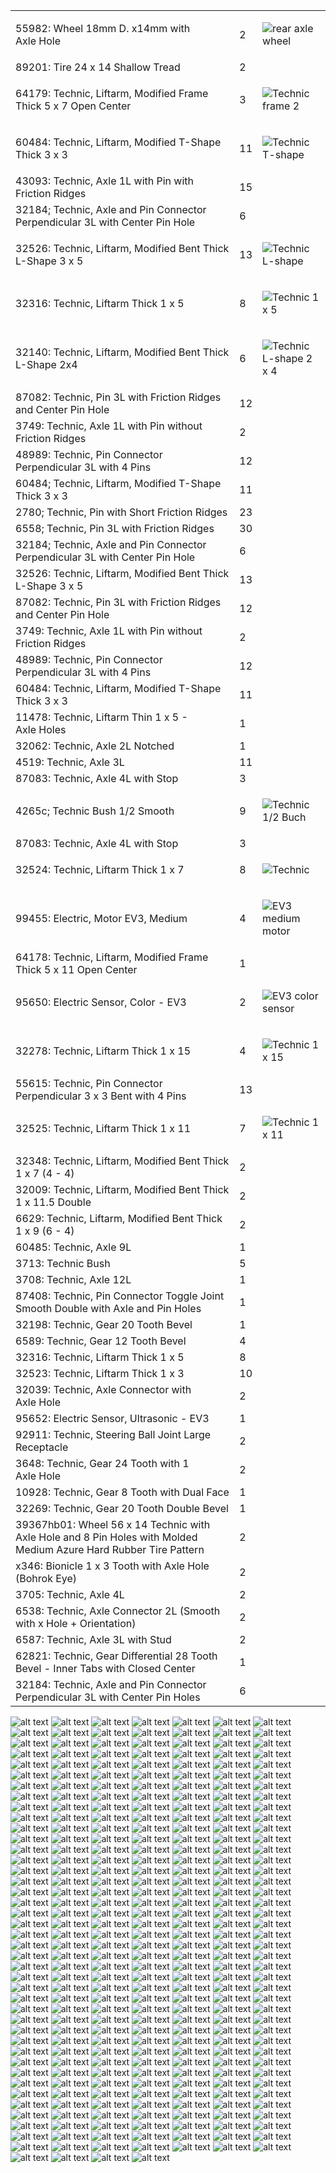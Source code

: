 <table>
  <tr>
    <td> 55982: Wheel 18mm D. x14mm with Axle Hole </td>
    <td> 2 </td>
    <td> 
    
  ![rear axle wheel](https://github.com/QZOFlameFE/FE2024_1st_repo_ByFlame/blob/main/Instructions/Builiding_Instructions/rear_axle_wheel.bmp)
    </td>
  </tr>

  <tr>
    <td> 89201: Tire 24 x 14 Shallow Tread </td>
    <td> 2 </td>
  </tr>

  <tr>
    <td> 64179: Technic, Liftarm, Modified Frame Thick 5 x 7 Open Center </td>
    <td> 3 </td>
    <td>

 ![Technic frame 2](https://github.com/QZOFlameFE/FE2024_1st_repo_ByFlame/blob/main/Instructions/Builiding_Instructions/QZO_Flame_Building_Instructions_12.bmp)
  </td>
  </tr>
  <tr>
    <td> 60484: Technic, Liftarm, Modified T-Shape Thick 3 x 3 </td>
    <td> 11 </td>
    <td>

 ![Technic T-shape]()
  </td>
  </tr>
    <tr>
    <td> 43093: Technic, Axle 1L with Pin with Friction Ridges </td>
    <td> 15 </td>
  </tr>
  <tr>
    <td> 32184; Technic, Axle and Pin Connector Perpendicular 3L with Center Pin Hole </td>
    <td> 6 </td>
  </tr>
    <tr>
    <td> 32526: Technic, Liftarm, Modified Bent Thick L-Shape 3 x 5 </td>
    <td> 13 </td>
    <td>

![Technic L-shape](https://github.com/QZOFlameFE/FE2024_1st_repo_ByFlame/blob/main/Instructions/Builiding_Instructions/QZO_Flame_Building_Instructions_44.bmp)
  </td>
  </tr>
    <tr>
    <td> 32316: Technic, Liftarm Thick 1 x 5 </td>
    <td> 8 </td>
    <td>

![Technic 1 x 5](https://github.com/QZOFlameFE/FE2024_1st_repo_ByFlame/blob/main/Instructions/Builiding_Instructions/QZO_Flame_Building_Instructions_45.bmp)
  </td>
  </tr>
    <tr>
    <td> 32140: Technic, Liftarm, Modified Bent Thick L-Shape 2x4 </td>
    <td> 6 </td>
    <td>
      
  ![Technic L-shape 2 x 4](https://github.com/QZOFlameFE/FE2024_1st_repo_ByFlame/blob/main/Instructions/Builiding_Instructions/QZO_Flame_Building_Instructions_20.bmp)
  </td>
  </tr>
    <tr>
    <td> 87082: Technic, Pin 3L with Friction Ridges and Center Pin Hole </td>
    <td> 12 </td>
  </tr>
    <tr>
    <td> 3749: Technic, Axle 1L with Pin without Friction Ridges </td>
    <td> 2 </td>
  </tr>
    <tr>
    <td> 48989: Technic, Pin Connector Perpendicular 3L with 4 Pins </td>
    <td> 12 </td>
  </tr>
    <tr>
    <td> 60484; Technic, Liftarm, Modified T-Shape Thick 3 x 3 </td>
    <td> 11 </td>
  </tr>
    <tr>
    <td> 2780; Technic, Pin with Short Friction Ridges </td>
    <td> 23 </td>
  </tr>
    <tr>
    <td> 6558; Technic, Pin 3L with Friction Ridges </td>
    <td> 30 </td>
  </tr>
    <tr>
    <td> 32184; Technic, Axle and Pin Connector Perpendicular 3L with Center Pin Hole </td>
    <td> 6 </td>
  </tr>
    <tr>
    <td> 32526: Technic, Liftarm, Modified Bent Thick L-Shape 3 x 5 </td>
    <td> 13 </td>
  </tr>
    <tr>
    <td> 87082: Technic, Pin 3L with Friction Ridges and Center Pin Hole </td>
    <td> 12 </td>
  </tr>
    <tr>
    <td> 3749: Technic, Axle 1L with Pin without Friction Ridges </td>
    <td> 2 </td>
  </tr>
    <tr>
    <td> 48989: Technic, Pin Connector Perpendicular 3L with 4 Pins </td>
    <td> 12 </td>
  </tr>
    <tr>
    <td> 60484: Technic, Liftarm, Modified T-Shape Thick 3 x 3 </td>
    <td> 11 </td>
  </tr>
    <tr>
    <td> 11478: Technic, Liftarm Thin 1 x 5 - Axle Holes </td>
    <td> 1 </td>
  </tr>
    <tr>
    <td> 32062: Technic, Axle 2L Notched </td>
    <td> 1 </td>
  </tr>
    <tr>
    <td> 4519: Technic, Axle 3L </td>
    <td> 11 </td>
  </tr>
    <tr>
    <td> 87083: Technic, Axle 4L with Stop </td>
    <td> 3 </td>
  </tr>
    <tr>
    <td> 4265c; Technic Bush 1/2 Smooth </td>
    <td> 9 </td>
    <td>

![Technic 1/2 Buch](https://github.com/QZOFlameFE/FE2024_1st_repo_ByFlame/blob/main/Instructions/Builiding_Instructions/1__2_bush.bmp)
  </td>
  </tr>
    <tr>
    <td> 87083: Technic, Axle 4L with Stop </td>
    <td> 3 </td>
  </tr>
    <tr>
    <td> 32524: Technic, Liftarm Thick 1 x 7 </td>
    <td> 8 </td>
    <td>

![Technic ]()
  </td>
  </tr>
    <tr>
    <td> 99455: Electric, Motor EV3, Medium </td>
    <td> 4 </td>
    <td>

![EV3 medium motor](https://github.com/QZOFlameFE/FE2024_1st_repo_ByFlame/blob/main/Instructions/Builiding_Instructions/QZO_Flame_Building_Instructions_5.bmp)
  </td>
  </tr>
    <tr>
    <td> 64178: Technic, Liftarm, Modified Frame Thick 5 x 11 Open Center </td>
    <td> 1 </td>
  </tr>
    <tr>
    <td> 95650: Electric Sensor, Color - EV3 </td>
    <td> 2 </td>    
    <td>

![EV3 color sensor](https://github.com/QZOFlameFE/FE2024_1st_repo_ByFlame/blob/main/Instructions/Builiding_Instructions/QZO_Flame_Building_Instructions_3.bmp)
  </td>
  </tr>
    </tr>
    <tr>
    <td> 32278: Technic, Liftarm Thick 1 x 15 </td>
    <td> 4 </td>
    <td>

![Technic 1 x 15](https://github.com/QZOFlameFE/FE2024_1st_repo_ByFlame/blob/main/Instructions/Builiding_Instructions/QZO_Flame_Building_Instructions_46.bmp)
  </td>
  </tr>
    </tr>
    <tr>
    <td> 55615: Technic, Pin Connector Perpendicular 3 x 3 Bent with 4 Pins </td>
    <td> 13 </td>
  </tr>
    <tr>
    <td> 32525: Technic, Liftarm Thick 1 x 11 </td>
    <td> 7 </td>
    <td>

![Technic 1 x 11](https://github.com/QZOFlameFE/FE2024_1st_repo_ByFlame/blob/main/Instructions/Builiding_Instructions/QZO_Flame_Building_Instructions_47.bmp)
  </td>
  </tr>
    <tr>
    <td> 32348: Technic, Liftarm, Modified Bent Thick 1 x 7 (4 - 4) </td>
    <td> 2 </td>
  </tr>
    <tr>
    <td> 32009: Technic, Liftarm, Modified Bent Thick 1 x 11.5 Double </td>
    <td> 2 </td>
  </tr>
 <tr>
   <td> 6629: Technic, Liftarm, Modified Bent Thick 1 x 9 (6 - 4) </td>
   <td> 2 </td>
 </tr>
  <tr>
   <td> 60485: Technic, Axle 9L </td>
   <td> 1 </td>
 </tr>
  <tr>
   <td> 3713: Technic Bush </td>
   <td> 5 </td>
 </tr>
  <tr>
   <td> 3708: Technic, Axle 12L </td>
   <td> 1 </td>
 </tr>
  <tr>
   <td> 87408: Technic, Pin Connector Toggle Joint Smooth Double with Axle and Pin Holes </td>
   <td> 1 </td>
 </tr>
  <tr>
   <td> 32198: Technic, Gear 20 Tooth Bevel </td>
   <td> 1 </td>
 </tr>
  <tr>
   <td> 6589: Technic, Gear 12 Tooth Bevel </td>
   <td> 4 </td>
 </tr>
 <tr>
   <td> 32316: Technic, Liftarm Thick 1 x 5 </td>
   <td> 8 </td>
 </tr>
  <tr>
   <td> 32523: Technic, Liftarm Thick 1 x 3 </td>
   <td> 10 </td>
 </tr>
  <tr>
   <td> 32039: Technic, Axle Connector with Axle Hole </td>
   <td> 2 </td>
 </tr>
  <tr>
   <td> 95652: Electric Sensor, Ultrasonic - EV3 </td>
   <td> 1 </td>
 </tr>
  <tr>
   <td> 92911: Technic, Steering Ball Joint Large Receptacle </td>
   <td> 2 </td>
 </tr>
  <tr>
   <td> 3648: Technic, Gear 24 Tooth with 1 Axle Hole </td>
   <td> 2 </td>
 </tr>
  <tr>
   <td> 10928: Technic, Gear 8 Tooth with Dual Face </td>
   <td> 1 </td>
 </tr>
  <tr>
   <td> 32269: Technic, Gear 20 Tooth Double Bevel </td>
   <td> 1 </td>
 </tr>
  <tr>
   <td> 39367hb01: Wheel 56 x 14 Technic with Axle Hole and 8 Pin Holes with Molded Medium Azure Hard Rubber Tire Pattern </td>
   <td> 2 </td>
 </tr>
 <tr>
   <td> x346: Bionicle 1 x 3 Tooth with Axle Hole (Bohrok Eye) </td>
   <td> 2 </td>
 </tr>
  <tr>
   <td> 3705: Technic, Axle 4L </td>
   <td> 2 </td>
 </tr>
  <tr>
   <td> 6538: Technic, Axle Connector 2L (Smooth with x Hole + Orientation) </td>
   <td> 2 </td>
 </tr>
  <tr>
   <td> 6587: Technic, Axle 3L with Stud </td>
   <td> 2 </td>
 </tr>
  <tr>
   <td> 62821: Technic, Gear Differential 28 Tooth Bevel - Inner Tabs with Closed Center </td>
   <td> 1 </td>
 </tr>
  <tr>
   <td> 32184: Technic, Axle and Pin Connector Perpendicular 3L with Center Pin Holes </td>
   <td> 6 </td>
 </tr>
</table>

![alt text](https://github.com/QZOFlameFE/FE2024_1st_repo_ByFlame/blob/main/Instructions/Builiding_Instructions/1_1x.png)
![alt text](https://github.com/QZOFlameFE/FE2024_1st_repo_ByFlame/blob/main/Instructions/Builiding_Instructions/2_1x.png)
![alt text](https://github.com/QZOFlameFE/FE2024_1st_repo_ByFlame/blob/main/Instructions/Builiding_Instructions/3_1x.png)
![alt text](https://github.com/QZOFlameFE/FE2024_1st_repo_ByFlame/blob/main/Instructions/Builiding_Instructions/4_1x.png)
![alt text](https://github.com/QZOFlameFE/FE2024_1st_repo_ByFlame/blob/main/Instructions/Builiding_Instructions/5_1x.png)
![alt text](https://github.com/QZOFlameFE/FE2024_1st_repo_ByFlame/blob/main/Instructions/Builiding_Instructions/6_1x.png)
![alt text](https://github.com/QZOFlameFE/FE2024_1st_repo_ByFlame/blob/main/Instructions/Builiding_Instructions/7_1x.png)
![alt text](https://github.com/QZOFlameFE/FE2024_1st_repo_ByFlame/blob/main/Instructions/Builiding_Instructions/8_1x.png)
![alt text](https://github.com/QZOFlameFE/FE2024_1st_repo_ByFlame/blob/main/Instructions/Builiding_Instructions/9_1x.png)
![alt text](https://github.com/QZOFlameFE/FE2024_1st_repo_ByFlame/blob/main/Instructions/Builiding_Instructions/10_1x.png)
![alt text](https://github.com/QZOFlameFE/FE2024_1st_repo_ByFlame/blob/main/Instructions/Builiding_Instructions/11_1x.png)
![alt text](https://github.com/QZOFlameFE/FE2024_1st_repo_ByFlame/blob/main/Instructions/Builiding_Instructions/12_1x.png)
![alt text](https://github.com/QZOFlameFE/FE2024_1st_repo_ByFlame/blob/main/Instructions/Builiding_Instructions/13_1x.png)
![alt text](https://github.com/QZOFlameFE/FE2024_1st_repo_ByFlame/blob/main/Instructions/Builiding_Instructions/14_1x.png)
![alt text](https://github.com/QZOFlameFE/FE2024_1st_repo_ByFlame/blob/main/Instructions/Builiding_Instructions/15_1x.png)
![alt text](https://github.com/QZOFlameFE/FE2024_1st_repo_ByFlame/blob/main/Instructions/Builiding_Instructions/16_1x.png)
![alt text](https://github.com/QZOFlameFE/FE2024_1st_repo_ByFlame/blob/main/Instructions/Builiding_Instructions/17_1x.png)
![alt text](https://github.com/QZOFlameFE/FE2024_1st_repo_ByFlame/blob/main/Instructions/Builiding_Instructions/18_1x.png)
![alt text](https://github.com/QZOFlameFE/FE2024_1st_repo_ByFlame/blob/main/Instructions/Builiding_Instructions/19_1x.png)
![alt text](https://github.com/QZOFlameFE/FE2024_1st_repo_ByFlame/blob/main/Instructions/Builiding_Instructions/20_1x.png)
![alt text](https://github.com/QZOFlameFE/FE2024_1st_repo_ByFlame/blob/main/Instructions/Builiding_Instructions/21_1x.png)
![alt text](https://github.com/QZOFlameFE/FE2024_1st_repo_ByFlame/blob/main/Instructions/Builiding_Instructions/22_1x.png)
![alt text](https://github.com/QZOFlameFE/FE2024_1st_repo_ByFlame/blob/main/Instructions/Builiding_Instructions/23_1x.png)
![alt text](https://github.com/QZOFlameFE/FE2024_1st_repo_ByFlame/blob/main/Instructions/Builiding_Instructions/24_1x.png)
![alt text](https://github.com/QZOFlameFE/FE2024_1st_repo_ByFlame/blob/main/Instructions/Builiding_Instructions/25_1x.png)
![alt text](https://github.com/QZOFlameFE/FE2024_1st_repo_ByFlame/blob/main/Instructions/Builiding_Instructions/26_1x.png)
![alt text](https://github.com/QZOFlameFE/FE2024_1st_repo_ByFlame/blob/main/Instructions/Builiding_Instructions/27_1x.png)
![alt text](https://github.com/QZOFlameFE/FE2024_1st_repo_ByFlame/blob/main/Instructions/Builiding_Instructions/28_1x.png)
![alt text](https://github.com/QZOFlameFE/FE2024_1st_repo_ByFlame/blob/main/Instructions/Builiding_Instructions/29_1x.png)
![alt text](https://github.com/QZOFlameFE/FE2024_1st_repo_ByFlame/blob/main/Instructions/Builiding_Instructions/30_1x.png)
![alt text](https://github.com/QZOFlameFE/FE2024_1st_repo_ByFlame/blob/main/Instructions/Builiding_Instructions/31_1x.png)
![alt text](https://github.com/QZOFlameFE/FE2024_1st_repo_ByFlame/blob/main/Instructions/Builiding_Instructions/32_1x.png)
![alt text](https://github.com/QZOFlameFE/FE2024_1st_repo_ByFlame/blob/main/Instructions/Builiding_Instructions/33_1x.png)
![alt text](https://github.com/QZOFlameFE/FE2024_1st_repo_ByFlame/blob/main/Instructions/Builiding_Instructions/34_1x.png)
![alt text](https://github.com/QZOFlameFE/FE2024_1st_repo_ByFlame/blob/main/Instructions/Builiding_Instructions/35_1x.png)
![alt text](https://github.com/QZOFlameFE/FE2024_1st_repo_ByFlame/blob/main/Instructions/Builiding_Instructions/36_1x.png)
![alt text](https://github.com/QZOFlameFE/FE2024_1st_repo_ByFlame/blob/main/Instructions/Builiding_Instructions/37_1x.png)
![alt text](https://github.com/QZOFlameFE/FE2024_1st_repo_ByFlame/blob/main/Instructions/Builiding_Instructions/38_1x.png)
![alt text](https://github.com/QZOFlameFE/FE2024_1st_repo_ByFlame/blob/main/Instructions/Builiding_Instructions/39_1x.png)
![alt text](https://github.com/QZOFlameFE/FE2024_1st_repo_ByFlame/blob/main/Instructions/Builiding_Instructions/40_1x.png)
![alt text](https://github.com/QZOFlameFE/FE2024_1st_repo_ByFlame/blob/main/Instructions/Builiding_Instructions/41_1x.png)
![alt text](https://github.com/QZOFlameFE/FE2024_1st_repo_ByFlame/blob/main/Instructions/Builiding_Instructions/42_1x.png)
![alt text](https://github.com/QZOFlameFE/FE2024_1st_repo_ByFlame/blob/main/Instructions/Builiding_Instructions/43_1x.png)
![alt text](https://github.com/QZOFlameFE/FE2024_1st_repo_ByFlame/blob/main/Instructions/Builiding_Instructions/44_1x.png)
![alt text](https://github.com/QZOFlameFE/FE2024_1st_repo_ByFlame/blob/main/Instructions/Builiding_Instructions/45_1x.png)
![alt text](https://github.com/QZOFlameFE/FE2024_1st_repo_ByFlame/blob/main/Instructions/Builiding_Instructions/46_1x.png)
![alt text](https://github.com/QZOFlameFE/FE2024_1st_repo_ByFlame/blob/main/Instructions/Builiding_Instructions/47_1x.png)
![alt text](https://github.com/QZOFlameFE/FE2024_1st_repo_ByFlame/blob/main/Instructions/Builiding_Instructions/48_1x.png)
![alt text](https://github.com/QZOFlameFE/FE2024_1st_repo_ByFlame/blob/main/Instructions/Builiding_Instructions/49_1x.png)
![alt text](https://github.com/QZOFlameFE/FE2024_1st_repo_ByFlame/blob/main/Instructions/Builiding_Instructions/50_1x.png)
![alt text](https://github.com/QZOFlameFE/FE2024_1st_repo_ByFlame/blob/main/Instructions/Builiding_Instructions/51_1x.png)
![alt text](https://github.com/QZOFlameFE/FE2024_1st_repo_ByFlame/blob/main/Instructions/Builiding_Instructions/52_1x.png)
![alt text](https://github.com/QZOFlameFE/FE2024_1st_repo_ByFlame/blob/main/Instructions/Builiding_Instructions/53_1x.png)
![alt text](https://github.com/QZOFlameFE/FE2024_1st_repo_ByFlame/blob/main/Instructions/Builiding_Instructions/54_1x.png)
![alt text](https://github.com/QZOFlameFE/FE2024_1st_repo_ByFlame/blob/main/Instructions/Builiding_Instructions/55_1x.png)
![alt text](https://github.com/QZOFlameFE/FE2024_1st_repo_ByFlame/blob/main/Instructions/Builiding_Instructions/56_1x.png)
![alt text](https://github.com/QZOFlameFE/FE2024_1st_repo_ByFlame/blob/main/Instructions/Builiding_Instructions/57_1x.png)
![alt text](https://github.com/QZOFlameFE/FE2024_1st_repo_ByFlame/blob/main/Instructions/Builiding_Instructions/58_1x.png)
![alt text](https://github.com/QZOFlameFE/FE2024_1st_repo_ByFlame/blob/main/Instructions/Builiding_Instructions/59_1x.png)
![alt text](https://github.com/QZOFlameFE/FE2024_1st_repo_ByFlame/blob/main/Instructions/Builiding_Instructions/60_1x.png)
![alt text](https://github.com/QZOFlameFE/FE2024_1st_repo_ByFlame/blob/main/Instructions/Builiding_Instructions/61_1x.png)
![alt text](https://github.com/QZOFlameFE/FE2024_1st_repo_ByFlame/blob/main/Instructions/Builiding_Instructions/62_1x.png)
![alt text](https://github.com/QZOFlameFE/FE2024_1st_repo_ByFlame/blob/main/Instructions/Builiding_Instructions/63_1x.png)
![alt text](https://github.com/QZOFlameFE/FE2024_1st_repo_ByFlame/blob/main/Instructions/Builiding_Instructions/64_1x.png)
![alt text](https://github.com/QZOFlameFE/FE2024_1st_repo_ByFlame/blob/main/Instructions/Builiding_Instructions/65_1x.png)
![alt text](https://github.com/QZOFlameFE/FE2024_1st_repo_ByFlame/blob/main/Instructions/Builiding_Instructions/66_1x.png)
![alt text](https://github.com/QZOFlameFE/FE2024_1st_repo_ByFlame/blob/main/Instructions/Builiding_Instructions/67_1x.png)
![alt text](https://github.com/QZOFlameFE/FE2024_1st_repo_ByFlame/blob/main/Instructions/Builiding_Instructions/68_1x.png)
![alt text](https://github.com/QZOFlameFE/FE2024_1st_repo_ByFlame/blob/main/Instructions/Builiding_Instructions/69_1x.png)
![alt text](https://github.com/QZOFlameFE/FE2024_1st_repo_ByFlame/blob/main/Instructions/Builiding_Instructions/70_1x.png)
![alt text](https://github.com/QZOFlameFE/FE2024_1st_repo_ByFlame/blob/main/Instructions/Builiding_Instructions/71_1x.png)
![alt text](https://github.com/QZOFlameFE/FE2024_1st_repo_ByFlame/blob/main/Instructions/Builiding_Instructions/72_1x.png)
![alt text](https://github.com/QZOFlameFE/FE2024_1st_repo_ByFlame/blob/main/Instructions/Builiding_Instructions/73_1x.png)
![alt text](https://github.com/QZOFlameFE/FE2024_1st_repo_ByFlame/blob/main/Instructions/Builiding_Instructions/74_1x.png)
![alt text](https://github.com/QZOFlameFE/FE2024_1st_repo_ByFlame/blob/main/Instructions/Builiding_Instructions/75_1x.png)
![alt text](https://github.com/QZOFlameFE/FE2024_1st_repo_ByFlame/blob/main/Instructions/Builiding_Instructions/76_1x.png)
![alt text](https://github.com/QZOFlameFE/FE2024_1st_repo_ByFlame/blob/main/Instructions/Builiding_Instructions/77_1x.png)
![alt text](https://github.com/QZOFlameFE/FE2024_1st_repo_ByFlame/blob/main/Instructions/Builiding_Instructions/78_1x.png)
![alt text](https://github.com/QZOFlameFE/FE2024_1st_repo_ByFlame/blob/main/Instructions/Builiding_Instructions/79_1x.png)
![alt text](https://github.com/QZOFlameFE/FE2024_1st_repo_ByFlame/blob/main/Instructions/Builiding_Instructions/80_1x.png)
![alt text](https://github.com/QZOFlameFE/FE2024_1st_repo_ByFlame/blob/main/Instructions/Builiding_Instructions/81_1x.png)
![alt text](https://github.com/QZOFlameFE/FE2024_1st_repo_ByFlame/blob/main/Instructions/Builiding_Instructions/82_1x.png)
![alt text](https://github.com/QZOFlameFE/FE2024_1st_repo_ByFlame/blob/main/Instructions/Builiding_Instructions/83_1x.png)
![alt text](https://github.com/QZOFlameFE/FE2024_1st_repo_ByFlame/blob/main/Instructions/Builiding_Instructions/84_1x.png)
![alt text](https://github.com/QZOFlameFE/FE2024_1st_repo_ByFlame/blob/main/Instructions/Builiding_Instructions/85_1x.png)
![alt text](https://github.com/QZOFlameFE/FE2024_1st_repo_ByFlame/blob/main/Instructions/Builiding_Instructions/86_1x.png)
![alt text](https://github.com/QZOFlameFE/FE2024_1st_repo_ByFlame/blob/main/Instructions/Builiding_Instructions/87_1x.png)
![alt text](https://github.com/QZOFlameFE/FE2024_1st_repo_ByFlame/blob/main/Instructions/Builiding_Instructions/88_1x.png)
![alt text](https://github.com/QZOFlameFE/FE2024_1st_repo_ByFlame/blob/main/Instructions/Builiding_Instructions/89_1x.png)
![alt text](https://github.com/QZOFlameFE/FE2024_1st_repo_ByFlame/blob/main/Instructions/Builiding_Instructions/90_1x.png)
![alt text](https://github.com/QZOFlameFE/FE2024_1st_repo_ByFlame/blob/main/Instructions/Builiding_Instructions/91_1x.png)
![alt text](https://github.com/QZOFlameFE/FE2024_1st_repo_ByFlame/blob/main/Instructions/Builiding_Instructions/92_1x.png)
![alt text](https://github.com/QZOFlameFE/FE2024_1st_repo_ByFlame/blob/main/Instructions/Builiding_Instructions/93_1x.png)
![alt text](https://github.com/QZOFlameFE/FE2024_1st_repo_ByFlame/blob/main/Instructions/Builiding_Instructions/94_1x.png)
![alt text](https://github.com/QZOFlameFE/FE2024_1st_repo_ByFlame/blob/main/Instructions/Builiding_Instructions/95_1x.png)
![alt text](https://github.com/QZOFlameFE/FE2024_1st_repo_ByFlame/blob/main/Instructions/Builiding_Instructions/96_1x.png)
![alt text](https://github.com/QZOFlameFE/FE2024_1st_repo_ByFlame/blob/main/Instructions/Builiding_Instructions/97_1x.png)
![alt text](https://github.com/QZOFlameFE/FE2024_1st_repo_ByFlame/blob/main/Instructions/Builiding_Instructions/98_1x.png)
![alt text](https://github.com/QZOFlameFE/FE2024_1st_repo_ByFlame/blob/main/Instructions/Builiding_Instructions/99_1x.png)
![alt text](https://github.com/QZOFlameFE/FE2024_1st_repo_ByFlame/blob/main/Instructions/Builiding_Instructions/100_1x.png)
![alt text](https://github.com/QZOFlameFE/FE2024_1st_repo_ByFlame/blob/main/Instructions/Builiding_Instructions/101_1x.png)
![alt text](https://github.com/QZOFlameFE/FE2024_1st_repo_ByFlame/blob/main/Instructions/Builiding_Instructions/102_1x.png)
![alt text](https://github.com/QZOFlameFE/FE2024_1st_repo_ByFlame/blob/main/Instructions/Builiding_Instructions/103_1x.png)
![alt text](https://github.com/QZOFlameFE/FE2024_1st_repo_ByFlame/blob/main/Instructions/Builiding_Instructions/104_1x.png)
![alt text](https://github.com/QZOFlameFE/FE2024_1st_repo_ByFlame/blob/main/Instructions/Builiding_Instructions/105_1x.png)
![alt text](https://github.com/QZOFlameFE/FE2024_1st_repo_ByFlame/blob/main/Instructions/Builiding_Instructions/106_1x.png)
![alt text](https://github.com/QZOFlameFE/FE2024_1st_repo_ByFlame/blob/main/Instructions/Builiding_Instructions/107_1x.png)
![alt text](https://github.com/QZOFlameFE/FE2024_1st_repo_ByFlame/blob/main/Instructions/Builiding_Instructions/108_1x.png)
![alt text](https://github.com/QZOFlameFE/FE2024_1st_repo_ByFlame/blob/main/Instructions/Builiding_Instructions/109_1x.png)
![alt text](https://github.com/QZOFlameFE/FE2024_1st_repo_ByFlame/blob/main/Instructions/Builiding_Instructions/110_1x.png)
![alt text](https://github.com/QZOFlameFE/FE2024_1st_repo_ByFlame/blob/main/Instructions/Builiding_Instructions/111_1x.png)
![alt text](https://github.com/QZOFlameFE/FE2024_1st_repo_ByFlame/blob/main/Instructions/Builiding_Instructions/112_1x.png)
![alt text](https://github.com/QZOFlameFE/FE2024_1st_repo_ByFlame/blob/main/Instructions/Builiding_Instructions/113_1x.png)
![alt text](https://github.com/QZOFlameFE/FE2024_1st_repo_ByFlame/blob/main/Instructions/Builiding_Instructions/114_1x.png)
![alt text](https://github.com/QZOFlameFE/FE2024_1st_repo_ByFlame/blob/main/Instructions/Builiding_Instructions/115_1x.png)
![alt text](https://github.com/QZOFlameFE/FE2024_1st_repo_ByFlame/blob/main/Instructions/Builiding_Instructions/116_1x.png)
![alt text](https://github.com/QZOFlameFE/FE2024_1st_repo_ByFlame/blob/main/Instructions/Builiding_Instructions/117_1x.png)
![alt text](https://github.com/QZOFlameFE/FE2024_1st_repo_ByFlame/blob/main/Instructions/Builiding_Instructions/118_1x.png)
![alt text](https://github.com/QZOFlameFE/FE2024_1st_repo_ByFlame/blob/main/Instructions/Builiding_Instructions/119_1x.png)
![alt text](https://github.com/QZOFlameFE/FE2024_1st_repo_ByFlame/blob/main/Instructions/Builiding_Instructions/120_1x.png)
![alt text](https://github.com/QZOFlameFE/FE2024_1st_repo_ByFlame/blob/main/Instructions/Builiding_Instructions/121_1x.png)
![alt text](https://github.com/QZOFlameFE/FE2024_1st_repo_ByFlame/blob/main/Instructions/Builiding_Instructions/122_1x.png)
![alt text](https://github.com/QZOFlameFE/FE2024_1st_repo_ByFlame/blob/main/Instructions/Builiding_Instructions/123_1x.png)
![alt text](https://github.com/QZOFlameFE/FE2024_1st_repo_ByFlame/blob/main/Instructions/Builiding_Instructions/124_1x.png)
![alt text](https://github.com/QZOFlameFE/FE2024_1st_repo_ByFlame/blob/main/Instructions/Builiding_Instructions/125_1x.png)
![alt text](https://github.com/QZOFlameFE/FE2024_1st_repo_ByFlame/blob/main/Instructions/Builiding_Instructions/126_1x.png)
![alt text](https://github.com/QZOFlameFE/FE2024_1st_repo_ByFlame/blob/main/Instructions/Builiding_Instructions/127_1x.png)
![alt text](https://github.com/QZOFlameFE/FE2024_1st_repo_ByFlame/blob/main/Instructions/Builiding_Instructions/128_1x.png)
![alt text](https://github.com/QZOFlameFE/FE2024_1st_repo_ByFlame/blob/main/Instructions/Builiding_Instructions/129_1x.png)
![alt text](https://github.com/QZOFlameFE/FE2024_1st_repo_ByFlame/blob/main/Instructions/Builiding_Instructions/130_1x.png)
![alt text](https://github.com/QZOFlameFE/FE2024_1st_repo_ByFlame/blob/main/Instructions/Builiding_Instructions/131_1x.png)
![alt text](https://github.com/QZOFlameFE/FE2024_1st_repo_ByFlame/blob/main/Instructions/Builiding_Instructions/132_1x.png)
![alt text](https://github.com/QZOFlameFE/FE2024_1st_repo_ByFlame/blob/main/Instructions/Builiding_Instructions/133_1x.png)
![alt text](https://github.com/QZOFlameFE/FE2024_1st_repo_ByFlame/blob/main/Instructions/Builiding_Instructions/134_1x.png)
![alt text](https://github.com/QZOFlameFE/FE2024_1st_repo_ByFlame/blob/main/Instructions/Builiding_Instructions/135_1x.png)
![alt text](https://github.com/QZOFlameFE/FE2024_1st_repo_ByFlame/blob/main/Instructions/Builiding_Instructions/136_1x.png)
![alt text](https://github.com/QZOFlameFE/FE2024_1st_repo_ByFlame/blob/main/Instructions/Builiding_Instructions/137_1x.png)
![alt text](https://github.com/QZOFlameFE/FE2024_1st_repo_ByFlame/blob/main/Instructions/Builiding_Instructions/138_1x.png)
![alt text](https://github.com/QZOFlameFE/FE2024_1st_repo_ByFlame/blob/main/Instructions/Builiding_Instructions/139_1x.png)
![alt text](https://github.com/QZOFlameFE/FE2024_1st_repo_ByFlame/blob/main/Instructions/Builiding_Instructions/140_1x.png)
![alt text](https://github.com/QZOFlameFE/FE2024_1st_repo_ByFlame/blob/main/Instructions/Builiding_Instructions/141_1x.png)
![alt text](https://github.com/QZOFlameFE/FE2024_1st_repo_ByFlame/blob/main/Instructions/Builiding_Instructions/142_1x.png)
![alt text](https://github.com/QZOFlameFE/FE2024_1st_repo_ByFlame/blob/main/Instructions/Builiding_Instructions/143_1x.png)
![alt text](https://github.com/QZOFlameFE/FE2024_1st_repo_ByFlame/blob/main/Instructions/Builiding_Instructions/144_1x.png)
![alt text](https://github.com/QZOFlameFE/FE2024_1st_repo_ByFlame/blob/main/Instructions/Builiding_Instructions/145_1x.png)
![alt text](https://github.com/QZOFlameFE/FE2024_1st_repo_ByFlame/blob/main/Instructions/Builiding_Instructions/146_1x.png)
![alt text](https://github.com/QZOFlameFE/FE2024_1st_repo_ByFlame/blob/main/Instructions/Builiding_Instructions/147_1x.png)
![alt text](https://github.com/QZOFlameFE/FE2024_1st_repo_ByFlame/blob/main/Instructions/Builiding_Instructions/148_1x.png)
![alt text](https://github.com/QZOFlameFE/FE2024_1st_repo_ByFlame/blob/main/Instructions/Builiding_Instructions/149_1x.png)
![alt text](https://github.com/QZOFlameFE/FE2024_1st_repo_ByFlame/blob/main/Instructions/Builiding_Instructions/150_1x.png)
![alt text](https://github.com/QZOFlameFE/FE2024_1st_repo_ByFlame/blob/main/Instructions/Builiding_Instructions/151_1x.png)
![alt text](https://github.com/QZOFlameFE/FE2024_1st_repo_ByFlame/blob/main/Instructions/Builiding_Instructions/152_1x.png)
![alt text](https://github.com/QZOFlameFE/FE2024_1st_repo_ByFlame/blob/main/Instructions/Builiding_Instructions/153_1x.png)
![alt text](https://github.com/QZOFlameFE/FE2024_1st_repo_ByFlame/blob/main/Instructions/Builiding_Instructions/154_1x.png)
![alt text](https://github.com/QZOFlameFE/FE2024_1st_repo_ByFlame/blob/main/Instructions/Builiding_Instructions/155_1x.png)
![alt text](https://github.com/QZOFlameFE/FE2024_1st_repo_ByFlame/blob/main/Instructions/Builiding_Instructions/156_1x.png)
![alt text](https://github.com/QZOFlameFE/FE2024_1st_repo_ByFlame/blob/main/Instructions/Builiding_Instructions/157_1x.png)
![alt text](https://github.com/QZOFlameFE/FE2024_1st_repo_ByFlame/blob/main/Instructions/Builiding_Instructions/158_1x.png)
![alt text](https://github.com/QZOFlameFE/FE2024_1st_repo_ByFlame/blob/main/Instructions/Builiding_Instructions/159_1x.png)
![alt text](https://github.com/QZOFlameFE/FE2024_1st_repo_ByFlame/blob/main/Instructions/Builiding_Instructions/160_1x.png)
![alt text](https://github.com/QZOFlameFE/FE2024_1st_repo_ByFlame/blob/main/Instructions/Builiding_Instructions/161_1x.png)
![alt text](https://github.com/QZOFlameFE/FE2024_1st_repo_ByFlame/blob/main/Instructions/Builiding_Instructions/162_1x.png)
![alt text](https://github.com/QZOFlameFE/FE2024_1st_repo_ByFlame/blob/main/Instructions/Builiding_Instructions/163_1x.png)
![alt text](https://github.com/QZOFlameFE/FE2024_1st_repo_ByFlame/blob/main/Instructions/Builiding_Instructions/164_1x.png)
![alt text](https://github.com/QZOFlameFE/FE2024_1st_repo_ByFlame/blob/main/Instructions/Builiding_Instructions/165_1x.png)
![alt text](https://github.com/QZOFlameFE/FE2024_1st_repo_ByFlame/blob/main/Instructions/Builiding_Instructions/166_1x.png)
![alt text](https://github.com/QZOFlameFE/FE2024_1st_repo_ByFlame/blob/main/Instructions/Builiding_Instructions/167_1x.png)
![alt text](https://github.com/QZOFlameFE/FE2024_1st_repo_ByFlame/blob/main/Instructions/Builiding_Instructions/168_1x.png)
![alt text](https://github.com/QZOFlameFE/FE2024_1st_repo_ByFlame/blob/main/Instructions/Builiding_Instructions/169_1x.png)
![alt text](https://github.com/QZOFlameFE/FE2024_1st_repo_ByFlame/blob/main/Instructions/Builiding_Instructions/170_1x.png)
![alt text](https://github.com/QZOFlameFE/FE2024_1st_repo_ByFlame/blob/main/Instructions/Builiding_Instructions/171_1x.png)
![alt text](https://github.com/QZOFlameFE/FE2024_1st_repo_ByFlame/blob/main/Instructions/Builiding_Instructions/172_1x.png)
![alt text](https://github.com/QZOFlameFE/FE2024_1st_repo_ByFlame/blob/main/Instructions/Builiding_Instructions/173_1x.png)
![alt text](https://github.com/QZOFlameFE/FE2024_1st_repo_ByFlame/blob/main/Instructions/Builiding_Instructions/174_1x.png)
![alt text](https://github.com/QZOFlameFE/FE2024_1st_repo_ByFlame/blob/main/Instructions/Builiding_Instructions/175_1x.png)
![alt text](https://github.com/QZOFlameFE/FE2024_1st_repo_ByFlame/blob/main/Instructions/Builiding_Instructions/176_1x.png)
![alt text](https://github.com/QZOFlameFE/FE2024_1st_repo_ByFlame/blob/main/Instructions/Builiding_Instructions/177_1x.png)
![alt text](https://github.com/QZOFlameFE/FE2024_1st_repo_ByFlame/blob/main/Instructions/Builiding_Instructions/178_1x.png)
![alt text](https://github.com/QZOFlameFE/FE2024_1st_repo_ByFlame/blob/main/Instructions/Builiding_Instructions/179_1x.png)
![alt text](https://github.com/QZOFlameFE/FE2024_1st_repo_ByFlame/blob/main/Instructions/Builiding_Instructions/180_1x.png)
![alt text](https://github.com/QZOFlameFE/FE2024_1st_repo_ByFlame/blob/main/Instructions/Builiding_Instructions/181_1x.png)
![alt text](https://github.com/QZOFlameFE/FE2024_1st_repo_ByFlame/blob/main/Instructions/Builiding_Instructions/182_1x.png)
![alt text](https://github.com/QZOFlameFE/FE2024_1st_repo_ByFlame/blob/main/Instructions/Builiding_Instructions/183_1x.png)
![alt text](https://github.com/QZOFlameFE/FE2024_1st_repo_ByFlame/blob/main/Instructions/Builiding_Instructions/184_1x.png)
![alt text](https://github.com/QZOFlameFE/FE2024_1st_repo_ByFlame/blob/main/Instructions/Builiding_Instructions/185_1x.png)
![alt text](https://github.com/QZOFlameFE/FE2024_1st_repo_ByFlame/blob/main/Instructions/Builiding_Instructions/186_1x.png)
![alt text](https://github.com/QZOFlameFE/FE2024_1st_repo_ByFlame/blob/main/Instructions/Builiding_Instructions/187_1x.png)
![alt text](https://github.com/QZOFlameFE/FE2024_1st_repo_ByFlame/blob/main/Instructions/Builiding_Instructions/188_1x.png)
![alt text](https://github.com/QZOFlameFE/FE2024_1st_repo_ByFlame/blob/main/Instructions/Builiding_Instructions/189_1x.png)
![alt text](https://github.com/QZOFlameFE/FE2024_1st_repo_ByFlame/blob/main/Instructions/Builiding_Instructions/190_1x.png)
![alt text](https://github.com/QZOFlameFE/FE2024_1st_repo_ByFlame/blob/main/Instructions/Builiding_Instructions/191_1x.png)
![alt text](https://github.com/QZOFlameFE/FE2024_1st_repo_ByFlame/blob/main/Instructions/Builiding_Instructions/192_1x.png)
![alt text](https://github.com/QZOFlameFE/FE2024_1st_repo_ByFlame/blob/main/Instructions/Builiding_Instructions/193_1x.png)
![alt text](https://github.com/QZOFlameFE/FE2024_1st_repo_ByFlame/blob/main/Instructions/Builiding_Instructions/194_1x.png)
![alt text](https://github.com/QZOFlameFE/FE2024_1st_repo_ByFlame/blob/main/Instructions/Builiding_Instructions/195_1x.png)
![alt text](https://github.com/QZOFlameFE/FE2024_1st_repo_ByFlame/blob/main/Instructions/Builiding_Instructions/196_1x.png)
![alt text](https://github.com/QZOFlameFE/FE2024_1st_repo_ByFlame/blob/main/Instructions/Builiding_Instructions/197_1x.png)
![alt text](https://github.com/QZOFlameFE/FE2024_1st_repo_ByFlame/blob/main/Instructions/Builiding_Instructions/198_1x.png)
![alt text](https://github.com/QZOFlameFE/FE2024_1st_repo_ByFlame/blob/main/Instructions/Builiding_Instructions/199_1x.png)
![alt text](https://github.com/QZOFlameFE/FE2024_1st_repo_ByFlame/blob/main/Instructions/Builiding_Instructions/200_1x.png)
![alt text](https://github.com/QZOFlameFE/FE2024_1st_repo_ByFlame/blob/main/Instructions/Builiding_Instructions/200_1x.png)
![alt text](https://github.com/QZOFlameFE/FE2024_1st_repo_ByFlame/blob/main/Instructions/Builiding_Instructions/201_1x.png)
![alt text](https://github.com/QZOFlameFE/FE2024_1st_repo_ByFlame/blob/main/Instructions/Builiding_Instructions/202_1x.png)
![alt text](https://github.com/QZOFlameFE/FE2024_1st_repo_ByFlame/blob/main/Instructions/Builiding_Instructions/203_1x.png)
![alt text](https://github.com/QZOFlameFE/FE2024_1st_repo_ByFlame/blob/main/Instructions/Builiding_Instructions/204_1x.png)
![alt text](https://github.com/QZOFlameFE/FE2024_1st_repo_ByFlame/blob/main/Instructions/Builiding_Instructions/205_1x.png)
![alt text](https://github.com/QZOFlameFE/FE2024_1st_repo_ByFlame/blob/main/Instructions/Builiding_Instructions/206_1x.png)
![alt text](https://github.com/QZOFlameFE/FE2024_1st_repo_ByFlame/blob/main/Instructions/Builiding_Instructions/207_1x.png)
![alt text](https://github.com/QZOFlameFE/FE2024_1st_repo_ByFlame/blob/main/Instructions/Builiding_Instructions/208_1x.png)
![alt text](https://github.com/QZOFlameFE/FE2024_1st_repo_ByFlame/blob/main/Instructions/Builiding_Instructions/209_1x.png)
![alt text](https://github.com/QZOFlameFE/FE2024_1st_repo_ByFlame/blob/main/Instructions/Builiding_Instructions/210_1x.png)
![alt text](https://github.com/QZOFlameFE/FE2024_1st_repo_ByFlame/blob/main/Instructions/Builiding_Instructions/211_1x.png)
![alt text](https://github.com/QZOFlameFE/FE2024_1st_repo_ByFlame/blob/main/Instructions/Builiding_Instructions/212_1x.png)
![alt text](https://github.com/QZOFlameFE/FE2024_1st_repo_ByFlame/blob/main/Instructions/Builiding_Instructions/213_1x.png)
![alt text](https://github.com/QZOFlameFE/FE2024_1st_repo_ByFlame/blob/main/Instructions/Builiding_Instructions/214_1x.png)
![alt text](https://github.com/QZOFlameFE/FE2024_1st_repo_ByFlame/blob/main/Instructions/Builiding_Instructions/215_1x.png)
![alt text](https://github.com/QZOFlameFE/FE2024_1st_repo_ByFlame/blob/main/Instructions/Builiding_Instructions/216_1x.png)
![alt text](https://github.com/QZOFlameFE/FE2024_1st_repo_ByFlame/blob/main/Instructions/Builiding_Instructions/217_1x.png)
![alt text](https://github.com/QZOFlameFE/FE2024_1st_repo_ByFlame/blob/main/Instructions/Builiding_Instructions/218_1x.png)
![alt text](https://github.com/QZOFlameFE/FE2024_1st_repo_ByFlame/blob/main/Instructions/Builiding_Instructions/219_1x.png)
![alt text](https://github.com/QZOFlameFE/FE2024_1st_repo_ByFlame/blob/main/Instructions/Builiding_Instructions/220_1x.png)
![alt text](https://github.com/QZOFlameFE/FE2024_1st_repo_ByFlame/blob/main/Instructions/Builiding_Instructions/221_1x.png)
![alt text](https://github.com/QZOFlameFE/FE2024_1st_repo_ByFlame/blob/main/Instructions/Builiding_Instructions/222_1x.png)
![alt text](https://github.com/QZOFlameFE/FE2024_1st_repo_ByFlame/blob/main/Instructions/Builiding_Instructions/223_1x.png)
![alt text](https://github.com/QZOFlameFE/FE2024_1st_repo_ByFlame/blob/main/Instructions/Builiding_Instructions/224_1x.png)
![alt text](https://github.com/QZOFlameFE/FE2024_1st_repo_ByFlame/blob/main/Instructions/Builiding_Instructions/225_1x.png)
![alt text](https://github.com/QZOFlameFE/FE2024_1st_repo_ByFlame/blob/main/Instructions/Builiding_Instructions/226_1x.png)
![alt text](https://github.com/QZOFlameFE/FE2024_1st_repo_ByFlame/blob/main/Instructions/Builiding_Instructions/227_1x.png)
![alt text](https://github.com/QZOFlameFE/FE2024_1st_repo_ByFlame/blob/main/Instructions/Builiding_Instructions/228_1x.png)
![alt text](https://github.com/QZOFlameFE/FE2024_1st_repo_ByFlame/blob/main/Instructions/Builiding_Instructions/229_1x.png)
![alt text](https://github.com/QZOFlameFE/FE2024_1st_repo_ByFlame/blob/main/Instructions/Builiding_Instructions/230_1x.png)
![alt text](https://github.com/QZOFlameFE/FE2024_1st_repo_ByFlame/blob/main/Instructions/Builiding_Instructions/232_1x.png)
![alt text](https://github.com/QZOFlameFE/FE2024_1st_repo_ByFlame/blob/main/Instructions/Builiding_Instructions/233_1x.png)
![alt text](https://github.com/QZOFlameFE/FE2024_1st_repo_ByFlame/blob/main/Instructions/Builiding_Instructions/234_1x.png)
![alt text](https://github.com/QZOFlameFE/FE2024_1st_repo_ByFlame/blob/main/Instructions/Builiding_Instructions/235_1x.png)
![alt text](https://github.com/QZOFlameFE/FE2024_1st_repo_ByFlame/blob/main/Instructions/Builiding_Instructions/236_1x.png)
![alt text](https://github.com/QZOFlameFE/FE2024_1st_repo_ByFlame/blob/main/Instructions/Builiding_Instructions/237_1x.png)
![alt text](https://github.com/QZOFlameFE/FE2024_1st_repo_ByFlame/blob/main/Instructions/Builiding_Instructions/238_1x.png)
![alt text](https://github.com/QZOFlameFE/FE2024_1st_repo_ByFlame/blob/main/Instructions/Builiding_Instructions/239_1x.png)
![alt text](https://github.com/QZOFlameFE/FE2024_1st_repo_ByFlame/blob/main/Instructions/Builiding_Instructions/240_1x.png)
![alt text](https://github.com/QZOFlameFE/FE2024_1st_repo_ByFlame/blob/main/Instructions/Builiding_Instructions/241_1x.png)
![alt text](https://github.com/QZOFlameFE/FE2024_1st_repo_ByFlame/blob/main/Instructions/Builiding_Instructions/242_1x.png)
![alt text](https://github.com/QZOFlameFE/FE2024_1st_repo_ByFlame/blob/main/Instructions/Builiding_Instructions/243_1x.png)
![alt text](https://github.com/QZOFlameFE/FE2024_1st_repo_ByFlame/blob/main/Instructions/Builiding_Instructions/244_1x.png)
![alt text](https://github.com/QZOFlameFE/FE2024_1st_repo_ByFlame/blob/main/Instructions/Builiding_Instructions/245_1x.png)
![alt text](https://github.com/QZOFlameFE/FE2024_1st_repo_ByFlame/blob/main/Instructions/Builiding_Instructions/246_1x.png)
![alt text](https://github.com/QZOFlameFE/FE2024_1st_repo_ByFlame/blob/main/Instructions/Builiding_Instructions/247_1x.png)
![alt text](https://github.com/QZOFlameFE/FE2024_1st_repo_ByFlame/blob/main/Instructions/Builiding_Instructions/248_1x.png)
![alt text](https://github.com/QZOFlameFE/FE2024_1st_repo_ByFlame/blob/main/Instructions/Builiding_Instructions/249_1x.png)
![alt text](https://github.com/QZOFlameFE/FE2024_1st_repo_ByFlame/blob/main/Instructions/Builiding_Instructions/250_1x.png)
![alt text](https://github.com/QZOFlameFE/FE2024_1st_repo_ByFlame/blob/main/Instructions/Builiding_Instructions/251_1x.png)
![alt text](https://github.com/QZOFlameFE/FE2024_1st_repo_ByFlame/blob/main/Instructions/Builiding_Instructions/252_1x.png)
![alt text](https://github.com/QZOFlameFE/FE2024_1st_repo_ByFlame/blob/main/Instructions/Builiding_Instructions/253_1x.png)
![alt text](https://github.com/QZOFlameFE/FE2024_1st_repo_ByFlame/blob/main/Instructions/Builiding_Instructions/254_1x.png)
![alt text](https://github.com/QZOFlameFE/FE2024_1st_repo_ByFlame/blob/main/Instructions/Builiding_Instructions/255_1x.png)
![alt text](https://github.com/QZOFlameFE/FE2024_1st_repo_ByFlame/blob/main/Instructions/Builiding_Instructions/256_1x.png)
![alt text](https://github.com/QZOFlameFE/FE2024_1st_repo_ByFlame/blob/main/Instructions/Builiding_Instructions/257_1x.png)
![alt text](https://github.com/QZOFlameFE/FE2024_1st_repo_ByFlame/blob/main/Instructions/Builiding_Instructions/258_1x.png)
![alt text](https://github.com/QZOFlameFE/FE2024_1st_repo_ByFlame/blob/main/Instructions/Builiding_Instructions/259_1x.png)
![alt text](https://github.com/QZOFlameFE/FE2024_1st_repo_ByFlame/blob/main/Instructions/Builiding_Instructions/260_1x.png)
![alt text](https://github.com/QZOFlameFE/FE2024_1st_repo_ByFlame/blob/main/Instructions/Builiding_Instructions/261_1x.png)
![alt text](https://github.com/QZOFlameFE/FE2024_1st_repo_ByFlame/blob/main/Instructions/Builiding_Instructions/262_1x.png)
![alt text](https://github.com/QZOFlameFE/FE2024_1st_repo_ByFlame/blob/main/Instructions/Builiding_Instructions/263_1x.png)
![alt text](https://github.com/QZOFlameFE/FE2024_1st_repo_ByFlame/blob/main/Instructions/Builiding_Instructions/264_1x.png)
![alt text](https://github.com/QZOFlameFE/FE2024_1st_repo_ByFlame/blob/main/Instructions/Builiding_Instructions/265_1x.png)
![alt text](https://github.com/QZOFlameFE/FE2024_1st_repo_ByFlame/blob/main/Instructions/Builiding_Instructions/266_1x.png)
![alt text](https://github.com/QZOFlameFE/FE2024_1st_repo_ByFlame/blob/main/Instructions/Builiding_Instructions/267_1x.png)
![alt text](https://github.com/QZOFlameFE/FE2024_1st_repo_ByFlame/blob/main/Instructions/Builiding_Instructions/268_1x.png)
![alt text](https://github.com/QZOFlameFE/FE2024_1st_repo_ByFlame/blob/main/Instructions/Builiding_Instructions/269_1x.png)
![alt text](https://github.com/QZOFlameFE/FE2024_1st_repo_ByFlame/blob/main/Instructions/Builiding_Instructions/270_1x.png)
![alt text](https://github.com/QZOFlameFE/FE2024_1st_repo_ByFlame/blob/main/Instructions/Builiding_Instructions/271_1x.png)
![alt text](https://github.com/QZOFlameFE/FE2024_1st_repo_ByFlame/blob/main/Instructions/Builiding_Instructions/272_1x.png)
![alt text](https://github.com/QZOFlameFE/FE2024_1st_repo_ByFlame/blob/main/Instructions/Builiding_Instructions/273_1x.png)
![alt text](https://github.com/QZOFlameFE/FE2024_1st_repo_ByFlame/blob/main/Instructions/Builiding_Instructions/274_1x.png)
![alt text](https://github.com/QZOFlameFE/FE2024_1st_repo_ByFlame/blob/main/Instructions/Builiding_Instructions/275_1x.png)
![alt text](https://github.com/QZOFlameFE/FE2024_1st_repo_ByFlame/blob/main/Instructions/Builiding_Instructions/276_1x.png)
![alt text](https://github.com/QZOFlameFE/FE2024_1st_repo_ByFlame/blob/main/Instructions/Builiding_Instructions/277_1x.png)
![alt text](https://github.com/QZOFlameFE/FE2024_1st_repo_ByFlame/blob/main/Instructions/Builiding_Instructions/278_1x.png)
![alt text](https://github.com/QZOFlameFE/FE2024_1st_repo_ByFlame/blob/main/Instructions/Builiding_Instructions/279_1x.png)
![alt text](https://github.com/QZOFlameFE/FE2024_1st_repo_ByFlame/blob/main/Instructions/Builiding_Instructions/280_1x.png)
![alt text](https://github.com/QZOFlameFE/FE2024_1st_repo_ByFlame/blob/main/Instructions/Builiding_Instructions/281_1x.png)
![alt text](https://github.com/QZOFlameFE/FE2024_1st_repo_ByFlame/blob/main/Instructions/Builiding_Instructions/282_1x.png)
![alt text](https://github.com/QZOFlameFE/FE2024_1st_repo_ByFlame/blob/main/Instructions/Builiding_Instructions/283_1x.png)
![alt text](https://github.com/QZOFlameFE/FE2024_1st_repo_ByFlame/blob/main/Instructions/Builiding_Instructions/284_1x.png)
![alt text](https://github.com/QZOFlameFE/FE2024_1st_repo_ByFlame/blob/main/Instructions/Builiding_Instructions/285_1x.png)
![alt text](https://github.com/QZOFlameFE/FE2024_1st_repo_ByFlame/blob/main/Instructions/Builiding_Instructions/286_1x.png)
![alt text](https://github.com/QZOFlameFE/FE2024_1st_repo_ByFlame/blob/main/Instructions/Builiding_Instructions/287_1x.png)
![alt text](https://github.com/QZOFlameFE/FE2024_1st_repo_ByFlame/blob/main/Instructions/Builiding_Instructions/288_1x.png)
![alt text](https://github.com/QZOFlameFE/FE2024_1st_repo_ByFlame/blob/main/Instructions/Builiding_Instructions/289_1x.png)
![alt text](https://github.com/QZOFlameFE/FE2024_1st_repo_ByFlame/blob/main/Instructions/Builiding_Instructions/290_1x.png)
![alt text](https://github.com/QZOFlameFE/FE2024_1st_repo_ByFlame/blob/main/Instructions/Builiding_Instructions/291_1x.png)
